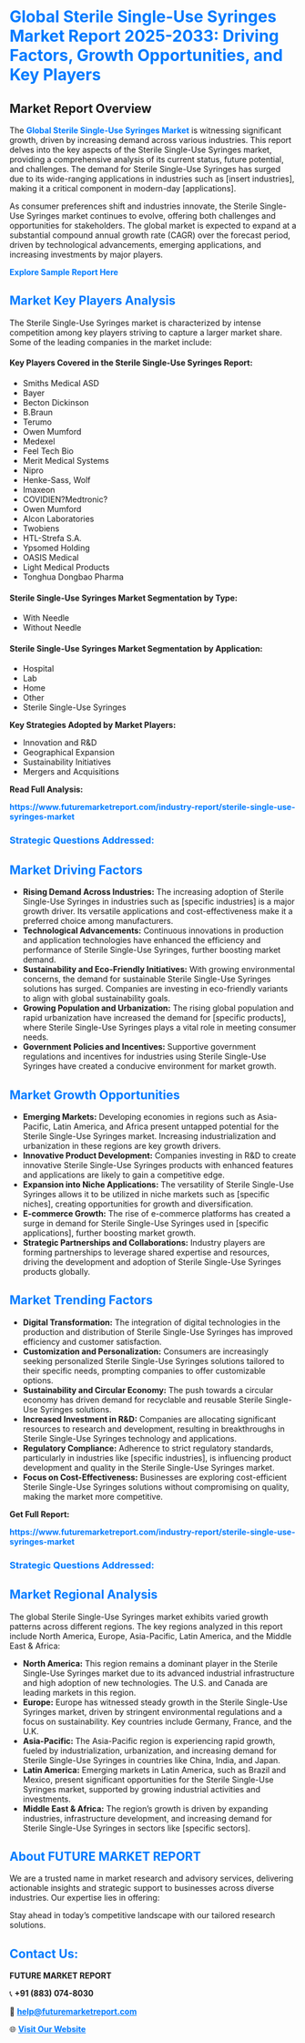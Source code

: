 <h1 style="color: #007BFF;">Global Sterile Single-Use Syringes Market Report 2025-2033: Driving Factors, Growth Opportunities, and Key Players</h1>

<section id="overview">
<h2>Market Report Overview</h2>
<p>The <a href="https://www.futuremarketreport.com/industry-report/sterile-single-use-syringes-market" style="color: #007BFF; text-decoration: none;"><strong>Global Sterile Single-Use Syringes Market</strong></a> is witnessing significant growth, driven by increasing demand across various industries. This report delves into the key aspects of the Sterile Single-Use Syringes market, providing a comprehensive analysis of its current status, future potential, and challenges. The demand for Sterile Single-Use Syringes has surged due to its wide-ranging applications in industries such as [insert industries], making it a critical component in modern-day [applications].</p>
<p>As consumer preferences shift and industries innovate, the Sterile Single-Use Syringes market continues to evolve, offering both challenges and opportunities for stakeholders. The global market is expected to expand at a substantial compound annual growth rate (CAGR) over the forecast period, driven by technological advancements, emerging applications, and increasing investments by major players.</p>
</section>

<section id="overview">
<p><a href="https://www.futuremarketreport.com/request-sample/reportId=127483" style="color: #007BFF; text-decoration: none;"><strong>Explore Sample Report Here</strong></a></p>
</section>

<section id="key-players">
<h2 style="color: #007BFF;">Market Key Players Analysis</h2>
<p>The Sterile Single-Use Syringes market is characterized by intense competition among key players striving to capture a larger market share. Some of the leading companies in the market include:</p>
<h4>Key Players Covered in the Sterile Single-Use Syringes Report:</h4>
<ul><li>Smiths Medical ASD</li><li>Bayer</li><li>Becton Dickinson</li><li>B.Braun</li><li>Terumo</li><li>Owen Mumford</li><li>Medexel</li><li>Feel Tech Bio</li><li>Merit Medical Systems</li><li>Nipro</li><li>Henke-Sass, Wolf</li><li>Imaxeon</li><li>COVIDIEN?Medtronic?</li><li>Owen Mumford</li><li>Alcon Laboratories</li><li>Twobiens</li><li>HTL-Strefa S.A.</li><li>Ypsomed Holding</li><li>OASIS Medical</li><li>Light Medical Products</li><li>Tonghua Dongbao Pharma</li></ul>
<h4>Sterile Single-Use Syringes Market Segmentation by Type:</h4>
<ul><li>With Needle</li><li>Without Needle</li></ul>

<h4>Sterile Single-Use Syringes Market Segmentation by Application:</h4>
<ul><li>Hospital</li><li>Lab</li><li>Home</li><li>Other</li><li>Sterile Single-Use Syringes</li></ul>
<p><strong>Key Strategies Adopted by Market Players:</strong></p>
<ul>
<li>Innovation and R&D</li>
<li>Geographical Expansion</li>
<li>Sustainability Initiatives</li>
<li>Mergers and Acquisitions</li>
</ul>
</section>

<section>
<p><strong>Read Full Analysis: </strong></p><a href="https://www.futuremarketreport.com/industry-report/sterile-single-use-syringes-market" style="color: #007BFF; text-decoration: none;"><strong>https://www.futuremarketreport.com/industry-report/sterile-single-use-syringes-market</strong></a>
<h3 style="color: #007BFF;">Strategic Questions Addressed:</h3>
</section>

<section id="driving-factors">
<h2 style="color: #007BFF;">Market Driving Factors</h2>
<ul>
<li><strong>Rising Demand Across Industries:</strong> The increasing adoption of Sterile Single-Use Syringes in industries such as [specific industries] is a major growth driver. Its versatile applications and cost-effectiveness make it a preferred choice among manufacturers.</li>
<li><strong>Technological Advancements:</strong> Continuous innovations in production and application technologies have enhanced the efficiency and performance of Sterile Single-Use Syringes, further boosting market demand.</li>
<li><strong>Sustainability and Eco-Friendly Initiatives:</strong> With growing environmental concerns, the demand for sustainable Sterile Single-Use Syringes solutions has surged. Companies are investing in eco-friendly variants to align with global sustainability goals.</li>
<li><strong>Growing Population and Urbanization:</strong> The rising global population and rapid urbanization have increased the demand for [specific products], where Sterile Single-Use Syringes plays a vital role in meeting consumer needs.</li>
<li><strong>Government Policies and Incentives:</strong> Supportive government regulations and incentives for industries using Sterile Single-Use Syringes have created a conducive environment for market growth.</li>
</ul>
</section>

<section id="growth-opportunities">
<h2 style="color: #007BFF;">Market Growth Opportunities</h2>
<ul>
<li><strong>Emerging Markets:</strong> Developing economies in regions such as Asia-Pacific, Latin America, and Africa present untapped potential for the Sterile Single-Use Syringes market. Increasing industrialization and urbanization in these regions are key growth drivers.</li>
<li><strong>Innovative Product Development:</strong> Companies investing in R&D to create innovative Sterile Single-Use Syringes products with enhanced features and applications are likely to gain a competitive edge.</li>
<li><strong>Expansion into Niche Applications:</strong> The versatility of Sterile Single-Use Syringes allows it to be utilized in niche markets such as [specific niches], creating opportunities for growth and diversification.</li>
<li><strong>E-commerce Growth:</strong> The rise of e-commerce platforms has created a surge in demand for Sterile Single-Use Syringes used in [specific applications], further boosting market growth.</li>
<li><strong>Strategic Partnerships and Collaborations:</strong> Industry players are forming partnerships to leverage shared expertise and resources, driving the development and adoption of Sterile Single-Use Syringes products globally.</li>
</ul>
</section>

<section id="trending-factors">
<h2 style="color: #007BFF;">Market Trending Factors</h2>
<ul>
<li><strong>Digital Transformation:</strong> The integration of digital technologies in the production and distribution of Sterile Single-Use Syringes has improved efficiency and customer satisfaction.</li>
<li><strong>Customization and Personalization:</strong> Consumers are increasingly seeking personalized Sterile Single-Use Syringes solutions tailored to their specific needs, prompting companies to offer customizable options.</li>
<li><strong>Sustainability and Circular Economy:</strong> The push towards a circular economy has driven demand for recyclable and reusable Sterile Single-Use Syringes solutions.</li>
<li><strong>Increased Investment in R&D:</strong> Companies are allocating significant resources to research and development, resulting in breakthroughs in Sterile Single-Use Syringes technology and applications.</li>
<li><strong>Regulatory Compliance:</strong> Adherence to strict regulatory standards, particularly in industries like [specific industries], is influencing product development and quality in the Sterile Single-Use Syringes market.</li>
<li><strong>Focus on Cost-Effectiveness:</strong> Businesses are exploring cost-efficient Sterile Single-Use Syringes solutions without compromising on quality, making the market more competitive.</li>
</ul>
</section>

<section>
<p><strong>Get Full Report: </strong></p><a href="https://www.futuremarketreport.com/industry-report/sterile-single-use-syringes-market" style="color: #007BFF; text-decoration: none;"><strong>https://www.futuremarketreport.com/industry-report/sterile-single-use-syringes-market</strong></a>
<h3 style="color: #007BFF;">Strategic Questions Addressed:</h3>
</section>


<section id="regional-analysis">
<h2 style="color: #007BFF;">Market Regional Analysis</h2>
<p>The global Sterile Single-Use Syringes market exhibits varied growth patterns across different regions. The key regions analyzed in this report include North America, Europe, Asia-Pacific, Latin America, and the Middle East & Africa:</p>
<ul>
<li><strong>North America:</strong> This region remains a dominant player in the Sterile Single-Use Syringes market due to its advanced industrial infrastructure and high adoption of new technologies. The U.S. and Canada are leading markets in this region.</li>
<li><strong>Europe:</strong> Europe has witnessed steady growth in the Sterile Single-Use Syringes market, driven by stringent environmental regulations and a focus on sustainability. Key countries include Germany, France, and the U.K.</li>
<li><strong>Asia-Pacific:</strong> The Asia-Pacific region is experiencing rapid growth, fueled by industrialization, urbanization, and increasing demand for Sterile Single-Use Syringes in countries like China, India, and Japan.</li>
<li><strong>Latin America:</strong> Emerging markets in Latin America, such as Brazil and Mexico, present significant opportunities for the Sterile Single-Use Syringes market, supported by growing industrial activities and investments.</li>
<li><strong>Middle East & Africa:</strong> The region’s growth is driven by expanding industries, infrastructure development, and increasing demand for Sterile Single-Use Syringes in sectors like [specific sectors].</li>
</ul>
</section>

<footer>
<h2 style="color: #007BFF;">About FUTURE MARKET REPORT</h2>
<p>We are a trusted name in market research and advisory services, delivering actionable insights and strategic support to businesses across diverse industries. Our expertise lies in offering:</p>

<p>Stay ahead in today’s competitive landscape with our tailored research solutions.</p>

<h2 style="color: #007BFF;">Contact Us:</h2>
<p><strong>FUTURE MARKET REPORT</strong></p>
<p>📞 <strong>+91 (883) 074-8030</strong></p>
<p>📧 <strong><a href="mailto:help@futuremarketreport.com" style="color: #007BFF;">help@futuremarketreport.com</a></strong></p>
<p>🌐 <strong><a href="https://www.futuremarketreport.com/" style="color: #007BFF;">Visit Our Website</a></strong></p>
</footer>